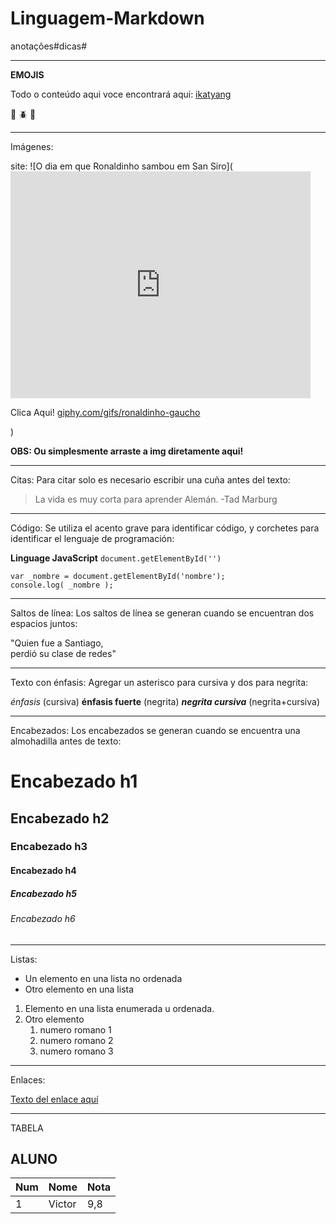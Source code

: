 # Linguagem-Markdown
anotações#dicas#

***
**EMOJIS**

Todo o conteúdo aqui voce encontrará aqui: [ikatyang
](https://github.com/ikatyang/emoji-cheat-sheet)

:orangutan: :beetle: :snail:

***
Imágenes:

site: ![O dia em que Ronaldinho sambou em San Siro](<iframe src="https://giphy.com/embed/gfyPyvIPy7naM" width="480" height="363" frameBorder="0" class="giphy-embed" allowFullScreen></iframe><p>Clica Aqui! <a href="https://giphy.com/gifs/ronaldinho-gaucho-gfyPyvIPy7naM">giphy.com/gifs/ronaldinho-gaucho</a></p>)

**OBS: Ou simplesmente arraste a img diretamente aqui!**
***
Citas: Para citar solo es necesario escribir una cuña antes del texto:

> La vida es muy corta para aprender Alemán. -Tad Marburg

***
Código: Se utiliza el acento grave para identificar código, y corchetes para identificar el lenguaje de programación:

**Linguage JavaScript** `document.getElementById('')`

``` [lenguaje]
var _nombre = document.getElementById('nombre');
console.log( _nombre );

```

***
Saltos de línea: Los saltos de línea se generan cuando se encuentran dos espacios juntos:

"Quien fue a Santiago,  
perdió su clase de redes"

***
Texto con énfasis: Agregar un asterisco para cursiva y dos para negrita:

*énfasis* (cursiva)
**énfasis fuerte** (negrita)
__*negrita cursiva*__ (negrita+cursiva)

***
Encabezados: Los encabezados se generan cuando se encuentra una almohadilla antes de texto:

# Encabezado h1 
## Encabezado h2
### Encabezado h3
#### Encabezado h4
##### Encabezado h5
###### Encabezado h6

***
Listas:

* Un elemento en una lista no ordenada
* Otro elemento en una lista

1. Elemento en una lista enumerada u ordenada.
2. Otro elemento
   1. numero romano 1
   2. numero romano 2
   3.  numero romano 3

***
Enlaces:

[Texto del enlace aquí](URL "Título del enlace")

***
TABELA

## ALUNO
Num | Nome | Nota
---|---|---
1 |  Victor  | 9,8




